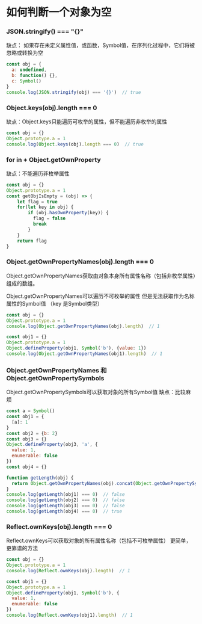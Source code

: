 
# 如何判断一个对象为空

### JSON.stringify() === "{}"
缺点： 如果存在未定义属性值，或函数，Symbol值，在序列化过程中，它们将被忽略或转换为空

``` js
const obj = {
  a: undefined,
  b: function() {},
  c: Symbol()
}
console.log(JSON.stringify(obj) === '{}')  // true
```

### Object.keys(obj).length === 0
缺点：Object.keys只能遍历可枚举的属性，但不能遍历非枚举的属性

``` js
const obj = {}
Object.prototype.a = 1
console.log(Object.keys(obj).length === 0)  // true
```

### for in + Object.getOwnProperty
缺点：不能遍历非枚举属性

``` js
const obj = {}
Object.prototype.a = 1
const getObjIsEmpty = (obj) => {
    let flag = true
    for(let key in obj) {
        if (obj.hasOwnProperty(key)) {
          flag = false
          break
        }
    }
    return flag
}
```

### Object.getOwnPropertyNames(obj).length === 0
Object.getOwnPropertyNames获取由对象本身所有属性名称（包括非枚举属性）组成的数组。

Object.getOwnPropertyNames可以遍历不可枚举的属性
但是无法获取作为名称属性的Symbol值 （key 是Symbol类型）

``` js
const obj = {}
Object.prototype.a = 1
console.log(Object.getOwnPropertyNames(obj).length)  // 1

const obj1 = {}
Object.prototype.a = 1
Object.defineProperty(obj1, Symbol('b'), {value: 1})
console.log(Object.getOwnPropertyNames(obj1).length)  // 1

```

### Object.getOwnPropertyNames 和 Object.getOwnPropertySymbols
Object.getOwnPropertySymbols可以获取对象的所有Symbol值
缺点：比较麻烦

``` js
const a = Symbol()
const obj1 = {
  [a]: 1
}
const obj2 = {b: 2}
const obj3 = {}
Object.defineProperty(obj3, 'a', {
  value: 1,
  enumerable: false
})
const obj4 = {}

function getLength(obj) {
  return Object.getOwnPropertyNames(obj).concat(Object.getOwnPropertySymbols(obj)).length
}
console.log(getLength(obj1) === 0)  // false
console.log(getLength(obj2) === 0)  // false
console.log(getLength(obj3) === 0)  // false
console.log(getLength(obj4) === 0)  // true
```

### Reflect.ownKeys(obj).length === 0
Reflect.ownKeys可以获取对象的所有属性名称（包括不可枚举属性）
更简单，更靠谱的方法

``` js
const obj = {}
Object.prototype.a = 1
console.log(Reflect.ownKeys(obj).length)  // 1

const obj1 = {}
Object.prototype.a = 1
Object.defineProperty(obj1, Symbol('b'), {
  value: 1,
  enumerable: false
})
console.log(Reflect.ownKeys(obj1).length)  // 1